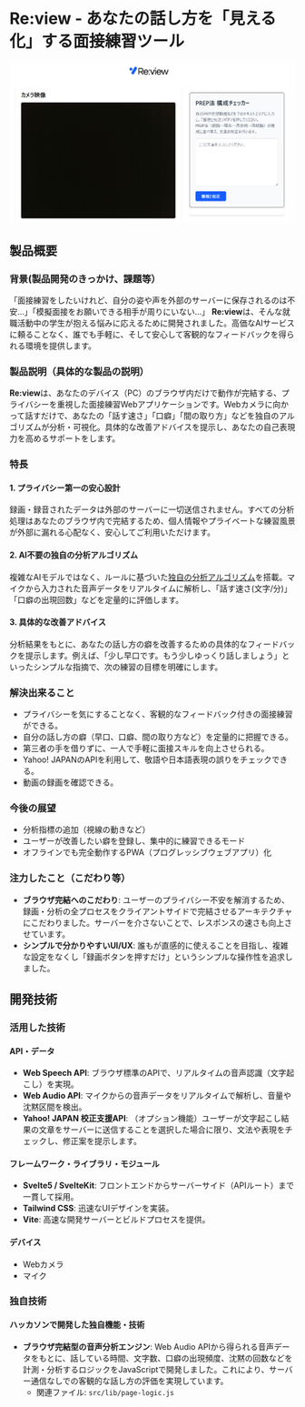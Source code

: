 # Re:view - あなたの話し方を「見える化」する面接練習ツール

![スクリーンショット](./screenshot.png)

## 製品概要
### 背景(製品開発のきっかけ、課題等）
「面接練習をしたいけれど、自分の姿や声を外部のサーバーに保存されるのは不安…」「模擬面接をお願いできる相手が周りにいない…」
**Re:view**は、そんな就職活動中の学生が抱える悩みに応えるために開発されました。高価なAIサービスに頼ることなく、誰でも手軽に、そして安心して客観的なフィードバックを得られる環境を提供します。

### 製品説明（具体的な製品の説明）
**Re:view**は、あなたのデバイス（PC）のブラウザ内だけで動作が完結する、プライバシーを重視した面接練習Webアプリケーションです。Webカメラに向かって話すだけで、あなたの「話す速さ」「口癖」「間の取り方」などを独自のアルゴリズムが分析・可視化。具体的な改善アドバイスを提示し、あなたの自己表現力を高めるサポートをします。

### 特長
#### 1. プライバシー第一の安心設計
録画・録音されたデータは外部のサーバーに一切送信されません。すべての分析処理はあなたのブラウザ内で完結するため、個人情報やプライベートな練習風景が外部に漏れる心配なく、安心してご利用いただけます。

#### 2. AI不要の独自の分析アルゴリズム
複雑なAIモデルではなく、ルールに基づいた[独自の分析アルゴリズム](https://github.com/jphacks/sd_2503/commit/b6578859480fdd77dfc44d0dd22043eb76efd925)を搭載。マイクから入力された音声データをリアルタイムに解析し、「話す速さ(文字/分)」「口癖の出現回数」などを定量的に評価します。

#### 3. 具体的な改善アドバイス
分析結果をもとに、あなたの話し方の癖を改善するための具体的なフィードバックを提示します。例えば、「少し早口です。もう少しゆっくり話しましょう」といったシンプルな指摘で、次の練習の目標を明確にします。

### 解決出来ること
*   プライバシーを気にすることなく、客観的なフィードバック付きの面接練習ができる。
*   自分の話し方の癖（早口、口癖、間の取り方など）を定量的に把握できる。
*   第三者の手を借りずに、一人で手軽に面接スキルを向上させられる。
*   Yahoo! JAPANのAPIを利用して、敬語や日本語表現の誤りをチェックできる。
*   動画の録画を確認できる。

### 今後の展望
*   分析指標の追加（視線の動きなど）
*   ユーザーが改善したい癖を登録し、集中的に練習できるモード
*   オフラインでも完全動作するPWA（プログレッシブウェブアプリ）化

### 注力したこと（こだわり等）
*   **ブラウザ完結へのこだわり**: ユーザーのプライバシー不安を解消するため、録画・分析の全プロセスをクライアントサイドで完結させるアーキテクチャにこだわりました。サーバーを介さないことで、レスポンスの速さも向上させています。
*   **シンプルで分かりやすいUI/UX**: 誰もが直感的に使えることを目指し、複雑な設定をなくし「録画ボタンを押すだけ」というシンプルな操作性を追求しました。

## 開発技術
### 活用した技術
#### API・データ
*   **Web Speech API**: ブラウザ標準のAPIで、リアルタイムの音声認識（文字起こし）を実現。
*   **Web Audio API**: マイクからの音声データをリアルタイムで解析し、音量や沈黙区間を検出。
*   **Yahoo! JAPAN 校正支援API**: （オプション機能）ユーザーが文字起こし結果の文章をサーバーに送信することを選択した場合に限り、文法や表現をチェックし、修正案を提示します。

#### フレームワーク・ライブラリ・モジュール
*   **Svelte5 / SvelteKit**: フロントエンドからサーバーサイド（APIルート）まで一貫して採用。
*   **Tailwind CSS**: 迅速なUIデザインを実装。
*   **Vite**: 高速な開発サーバーとビルドプロセスを提供。

#### デバイス
*   Webカメラ
*   マイク

### 独自技術
#### ハッカソンで開発した独自機能・技術
*   **ブラウザ完結型の音声分析エンジン**: Web Audio APIから得られる音声データをもとに、話している時間、文字数、口癖の出現頻度、沈黙の回数などを計測・分析するロジックをJavaScriptで開発しました。これにより、サーバー通信なしでの客観的な話し方の評価を実現しています。
    *   関連ファイル: `src/lib/page-logic.js`
